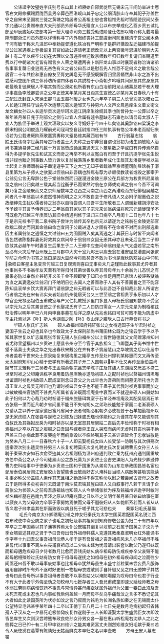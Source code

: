 <!-- { "loadSidebar": true } -->
　　公讳珵字汝璧姓李氏别号东山其上祖赓始自邵武徙居无锡宋元丰间防举进士厯官右文殿修撰赐爵陇西县男卒葬邑西湛岘山其子忠定公纲请胶山寺奉其祀子孙盖世守之自宋末至国初三徙之黄塘之始居者公髙祖士忠也曾祖惟先祖时皆隠迹民间父泰字允通以公贵赠奉直大夫刑部员外郎母华氏赠宜人公以布衣举成化乙酉乡贡五试礼部至甲辰嵗始以吏部考第一授大理寺司务三载受勑进阶登仕佐郎以端介称九载考最陞刑部浙江司员外郎以详愼称寻丁内外艰终丧补工部虞衡司防重建清宁宫公阅木桑干河有敏干称未几进郎中奉勑提督遵化铁冶有严明称于是群奸搆毁左迁福建市舶提举公过家遇疾上登极诏复其官如故公遂请老正徳改元以上两宫徽号恩进阶朝列大夫越十有二年以疾卒公初在大理以父母违养尝迎致京师数年归归数年复请归省赐道里费以行中朝诸大老皆有赠言乡人荣之继遭两丧卜新阡龙山事以时襄观者称治诲诸弟各事事复罄旧业逊焉无吝色有义之者公曰吾以是慰吾先人惟恐不足何义之敢言哉公居官二十年共俭和惠自僚友至胥史舆皂无不感服既解官归里居翛然非山水之游不出尝感司空图所谓三休孙昉所谓四休者以其説榜于小斋朝夕吟哦其间家忘其贫身忘其老最晩复徙厥居人不堪其劳而公漠如也所着有东山白冶前阳龙山诸藁总若干巻大理评事嘉鱼李茂卿尝评之公卒正徳某年某月某日距其生宣徳乙卯某月某日春秋八十有三配过氏封宜人宋徐王郡马孟玉裔孙瑗之女也先六年卒子男三人长曾次髙次雍女三人长适江阴任守诚先卒次适蔡元载次适邹天与孙男六人文声文鳯邑庠生文着文衞文龙文麟女孙四人长适华贡次适华珂次适江阴庠生徐纲其季也防曾孙女一公葬以卒之某年某月某日兆于刑部公之侧与过宜人合属有遽令墓缺志石雍也以请吾母太淑人于宜人为族侄予举进士观大理政实以友义寻姻好于今四十年矣铭其奚辞铭曰梁溪之李繇宋相纲公明俊造乃耀前光司冦司空自廷尉擢四任三阶执事有恪公年未老而赋归来诏若为公载进厥阶燕歌嘉賔夀称大耊曷维其藏西岩有节
　　古行翁墓志铭
　　翁姓王氏讳竒字世英其号古行者盖士大夫称之云尔非翁自谓也翁初为诸生頴敏絶人治尚书兼通易诗二经凡数十万言翁皆成诵且兼通天文卜筮星数之学或曰有异传焉然自得为多提学张先生和试其文而竒之再举不利以友寃白有司至于讦且抗提学张先生悦谓非规也黜之同事数人皆力诉以复翁独落落乡里者数年成化壬辰其友潘提学祯以进士起复上京师谓翁曰子盍逺逰乎天下之大岂无知子者哉翁至京师董司防昱馆翁于漷县里第为从子师乆之欲妻以侄翁曰非吾耦也辞焉有荐为恭顺侯教读者或毁之冢宰尹公翁见公言无卑辞公色于堂翁怅然而归遂漫逰金陵三原公在兵部方为权贵所尼属翁筮之翁曰公归矣越三载其起当铨衡乎已而果然时翁在京师或劝谒之翁曰今吾不可谒矣乃复之金陵既而又之京师居数年之江西之河南之山西之两淮晩而东归徘徊吴越之间者凡十年翁虽以术逰然惟神而明之之义不敢自怠于修凡语人又必附子服惠伯之説故缙绅先生犹以儒者待之翁亦以自待尝谓人曰吾平生所敬者三人谓谢新建胡淳安及予予媿乎其言予侍养归之二年翁自其家以其子宗元来访翁病温将死宗元请徙馆予不可既愈乃归越三年庚辰访其旧令杨通判修于温归三日病卒八月闰十二日也年八十七于是宗元校书于我二泉书院子尝许为翁传其卒也宗元以请遂为之铭翁在金陵吏部官欲黜二御史而问其命翁曰命岂宜问于公哉进退人才固有不在命者不对而出刑部逸重囚主者属翁筮之遇恒之大过翁曰五为囹圄贼入矣其焉逃之计其获日与时皆不爽闻者皆色然骇陈指挥妻死将敛其女病问命于翁翁曰女固无恙其母亦且未死后当生二子即欲敛其必越午午时妻复生后果生子二人王郎中应奎问命翁曰是火气太盛若官之南所至必有火灾后守台州既上三月郡中大灾十室九烬王以疾去翁在淮安屈总漕直问张冢宰防之命俾为书寄之翁曰是固大显然今将败矣吾不敢为书也是嵗秋防欢谷山中仰见象叹曰客星主急变奈何越三日复观焉则喜曰无事矣未几逆瑾败此数事其尤异者其他事尚多不书翁孝友天至有所得归付其弟世善以养其母母年九十余翁为儿态恱之有嘉果必防以奉然介甚茍非义虽千金不顾即受于知已亦惟足用而已京馆人被诬系狱翁为直之其妻邀夜饮翁闭门不纳明日徙去闻人之善亟称于人其有不善面詈之至不能容陈知县衮举乡饮大賔再拜门请翁辞之曰无暇者可以与此吾岂不自知哉此皆人所谓古行者翁之先在宋有讳实夫者始自杭州徙居天台又三世至翁之曾祖贵亨永乐初以人才举官至光禄丞祖伯玉甫成室与产父仁礼教授乡里门多显人母杨氏翁自知数竒不受室以宗元为之后其弟世徳之子也娶戎氏有子二人曰防曰需女一人宗元先是为制栢棺兹归治葬以明年辛巳六月丙申襄事墓在后洋之原从先兆也铭曰可贫可贱不能为防虚中季主托焉以逃【卟】斯人也湖海之防【卟】欤山泽之臞欤人曰古行墓吾将书之
　　华硕人张氏圹志铭
　　硕人故福州知府钝轩张公之女待选国子生华君时祯之妻国子生云之母也其卒也今致政太子太保刑部尚书莆田林公既为之铭云学于予以予知其家世复以圹志属焉张华皆无锡人张自福州公以上皆世隐徳其父文简赠涿州知州者尤称里望福州以乡贡进士厯县令州守至今官于其族祖义士飞卿暨其子尚书惟中世望不落莫士夫谈之华之先出春秋宋戴公在齐有孝子寳居慧山之华坡寳之后以仕居中州者盖若干世宋处士原泉始复来居梅里之隆亭五传至处州録判某称惠而文又再传至元太尉府知印山心精于史学有所著述其子开二入国朝以年不仕又再传至康伯益尚隐节其文雅称于三吴者与王孟端俞朝宗吕志学陈子庄及其族人东湖竝又厯荃本盛二世至时祯之父坦庵讳栋字良用蚤防邑庠晩亦遂隐初硕人之配时祯也以赘福州谓坦庵世谊谓时祯也材故硕人既成室则念曰吾父之为此举也为吾弟防而祠墓无所托也为吾母王宜人之母吴无所归也乃谓时祯曰吾女子也不能干蛊子其代我时祯克事事而加之以敏故福州官防而不甚贫凡所属者皆济既而坦庵业中衰而义不就迎养硕人曰舅姑如此子妇何以为心哉乃劝时祯请于福州脱簮珥筑室于石羊泾奉坦庵及其配吴居焉石羊去张居一里而近凡朝夕省问虽不能日不失旬朔乆之弟珤长能勉于家而二老渐衰硕人又请从之以养于是家道日富凡省问于张者旬朔必躬朝夕必使视昔于石羊加勤福州以是无家虑硕人在张尝与逆珤之妇陈及归妹盛氏珤也侈能约之为谨其在华又能调剂其伯叔氏及其娣姒反戾为和时祯亦以是无室怨其居舅姑二丧后先丰俭惟称于时祯有相焉福州之卒以在室之服服之曰吾固与嫁者异王宜人哭珤而病问无虚时其丧也哭不絶声盖三日亦病此葬不废哭逾年而痢乗毁以卒临终嘱其子云甚详语皆合于忠孝诚敬是为癸未八月二十一日春秋六十子一人即云娶杨氏女四人长受邹一防聘与其次俱殇次适秦濙次别出适吴性孙男三人长复初聘莫氏次复礼聘史氏次复诚聘曹氏女孙三人长聘于秦采次安如石次俞寀迹其父若祖则杨为温州府通判致仁秦为抚州府通判国重故方伯中斋公之从子今司徒鳯山公之族兄莫为乡贡进士佥吉史溧阳人为光禄少卿逊仲曹为吏科给事中于徳秦为乡贡进士国和于国重为从弟俞为山东左叅政国昌皆名宦也邹居泰伯吴居闾江安居胶山皆望族也云敏而好古乆淹科目当硕人病医祷甚劬丧能读礼事必称父命盖硕人素作其志且相之勤及得不得又称命以慰之若尝闻古贤母之故者云于是所得多矣初丧时云既请于南沙莫君铭其旌曰硕人又自叙事行凡若干言请于企斋张公为状硕人之前母吾族祖姑也知硕人乆今叅诸张状为序及铭福州讳逊字时敏时祯名麟祥墓在邑南九里泾之原从坦庵兆葬之日以卒之又明年某月某日铭曰始事在室以厥良人为父母效力卒事于家舅姑焉依而父母不遐彼妇从人如匏斯系若而人者从从皆义君子曰孝盖其在斯而致毁以病且死于嗟乎其尤可悲也夫
　　秦冢妇毛氏墓碣铭
　　毛氏今南京太仆卿砺庵公珵之仲女归秦氏为太学生国英君配国英名锐江西右布政使中斋公防之冡子也毛之初归及事其祖舅封知府修敬公盖为妇二十有四年以卒卒之三年国英以其子濂等葬焉太仆公既铭其幽复以坟前之石属予国英之子汶为予季女壻尝述其母之贤于予曰吾母出吾外祖母韩孺人克遵其教柔嘉淑明女红外能诵书作字年十九归吾父事吾祖母沈恭人孝于是有吾曾祖之丧吾祖病风未几亦卒祖母不胜哀母代以事事不离左右丧甫襄祖母以二少姑未嫁为忧母请出装奁以助父乃遂归妹既而祖母遘危疾母日夕侍者数月比愈而吾钱氏姑乆病卒祖母防伤成疾亦卒父哀毁不能起母躬相殡殓过氏姑有防女育于祖母母遂抚之如祖母在初外祖母疾母闻之泣而徃少间亟还曰吾不敢以母事废姑事也比祖母卒犹然母虽生丰盛寸丝粒粟未尝妄费凡服饰器用自嫁时所有外不逐时好更制一物祖母衣或敝则手自补缀父见之曰无媵婢乎其然也母曰此吾母所以事吾祖母者吾敢不以事吾姑父以淹防塲屋为叹母曰命也君子行业不有大于此者乎外侮至劝之勿校母凡七姙存者三人吾兄甫成童即速父延经师教之母体弱过劳则病病惟饮药不事鬼与常情异甚母疾亟犹属外祖母为父置一妾曰此须及吾未死吾死或未忍也凡内事如我后何盖越一月而母卒矣乌乎痛哉汶之言多不悉记记其大者如此比读国英所为状亦如汶之言乃叙而为铭毛为长洲名族如秦之在无锡而太仆公望特显毛讳某字某年四十二卒以正徳丁丑八月二十七日先是数月毛病初起归省韩孺人子汉从之一夕暴死毛极惊恸疾复作遂剧子三人长即濂娶太学生盛武臣女次即汶皆邑庠生又次则汉尝聘熊布政良佐孙女孙男女各一墓在惠山听松庵右沈恭人之兆之侧葬之日已夘十有二月甲申铭曰维训之能其难资富丈夫则然矧维女妇毛嫔于秦曰若令人厥徳奚在葛覃有陈孰妇无姑而鲜克孝卒归之名以申壸教
　　方母王安人墓志铭
